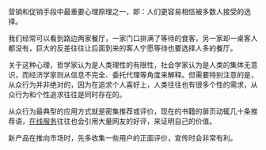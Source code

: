 营销和促销手段中最重要心理原理之一，即：人们更容易相信被多数人接受的选择。

我们经常可以看到路边两家餐厅，一家门口排满了等待的食客，另一家却一桌客人都没有，巨大的反差往往让后面到来的客人宁愿等待也要选择人多的餐厅。

关于这种心理，哲学家认为是人类理性的有限性，社会学家认为是人类的集体无意识，而经济学家则从信息不完全、委托代理等角度来解释。但需要特别注意的是，从众行为并非绝对的，因为在追求个人喜好上，人类往往也有很多个性的需求，从众行为和个性追求往往是同时存在的。

从众行为最典型的应用方式就是密集推荐或评价，现在的书籍的扉页动辄几十条推荐语，[在线服务](https://www.mockplus.cn/?home=1/?hmsr=sjsm1)往往也会引用大量网友的好评，来证明自己的价值。

新产品在推向市场时，先多收集一些用户的正面评价，宣传时会非常有利。